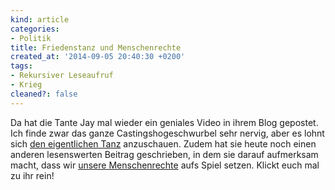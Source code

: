 ```yaml
---
kind: article
categories:
- Politik
title: Friedenstanz und Menschenrechte
created_at: '2014-09-05 20:40:30 +0200'
tags:
- Rekursiver Leseaufruf
- Krieg
cleaned?: false
---
```


Da hat die Tante Jay mal wieder ein geniales Video in ihrem Blog
gepostet. Ich finde zwar das ganze Castingshogeschwurbel sehr nervig,
aber es lohnt sich [den eigentlichen
Tanz](http://www.grabbelkiste.org/2014/09/05/frieden/) anzuschauen.
Zudem hat sie heute noch einen anderen lesenswerten Beitrag geschrieben,
in dem sie darauf aufmerksam macht, dass wir [unsere
Men­schen­rechte](http://www.grabbelkiste.org/2014/09/05/unsere-rechte/)
aufs Spiel setzen. Klickt euch mal zu ihr rein!

